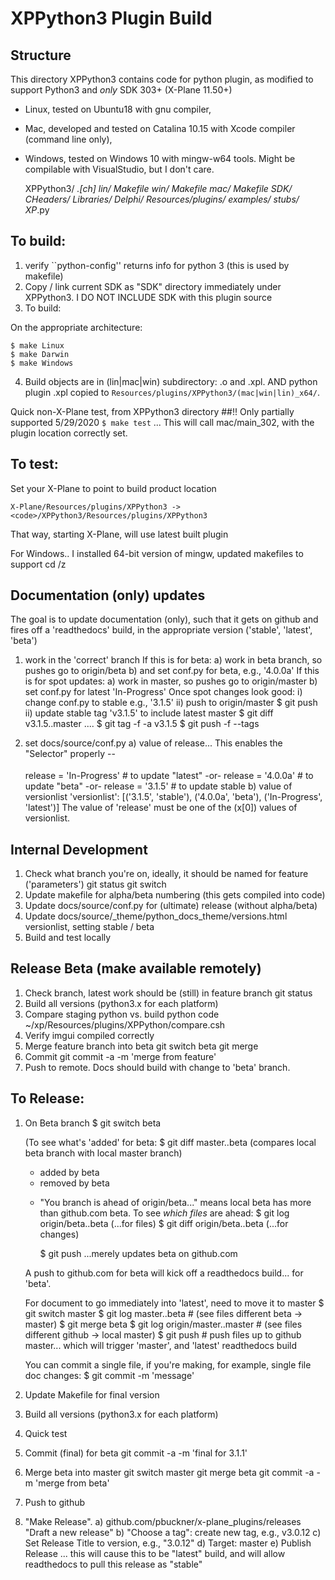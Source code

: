 # XPPython3 Plugin Build

## Structure
This directory XPPython3 contains code for python plugin, as modified to support
Python3 and _only_ SDK 303+ (X-Plane 11.50+)

- Linux, tested on Ubuntu18 with gnu compiler,
- Mac, developed and tested on Catalina 10.15 with Xcode compiler (command line only), 
- Windows, tested on Windows 10 with mingw-w64 tools. Might be compilable with VisualStudio, but I don't care.

    XPPython3/
       *.[ch]
       lin/
          Makefile
       win/
          Makefile
       mac/
          Makefile
       SDK/
          CHeaders/
          Libraries/
          Delphi/
       Resources/plugins/
       examples/
          <sample PI Plugins>
       stubs/
          XP*.py 

## To build:
1. verify ``python-config'' returns info for python 3 (this is used by makefile)
2. Copy / link current SDK as "SDK" directory immediately under XPPython3. I DO NOT INCLUDE SDK with this plugin source
3. To build:

On the appropriate architecture:

    $ make Linux
    $ make Darwin
    $ make Windows

4. Build objects are in (lin|mac|win) subdirectory: .o and <target>.xpl.
   AND python plugin <target>.xpl copied to `Resources/plugins/XPPython3/(mac|win|lin)_x64/`.

Quick non-X-Plane test, from XPPython3 directory  ##!! Only partially supported 5/29/2020
`$ make test`
... This will call mac/main_302, with the plugin location correctly set.
   
## To test:
Set your X-Plane to point to build product location

    X-Plane/Resources/plugins/XPPython3 -> <code>/XPPython3/Resources/plugins/XPPython3

That way, starting X-Plane, will use latest built plugin

For Windows.. I installed 64-bit version of mingw, updated makefiles to support
cd /z

## Documentation (only) updates
The goal is to update documentation (only), such that it gets on github and
fires off a 'readthedocs' build, in the appropriate version ('stable', 'latest', 'beta')
1) work in the 'correct' branch
   If this is for beta:
     a) work in beta branch, so pushes go to origin/beta
     b) and set conf.py for beta, e.g., '4.0.0a'
   If this is for spot updates:
     a) work in master, so pushes go to origin/master
     b) set conf.py for latest 'In-Progress'
     Once spot changes look good:
        i) change conf.py to stable e.g., '3.1.5'
        ii) push to origin/master
            $ git push
        ii) update stable tag 'v3.1.5' to include latest master
            $ git diff v3.1.5..master
            ....
            $ git tag -f -a v3.1.5
            $ git push -f --tags
          
2) set docs/source/conf.py
   a) value of release... This enables the "Selector" properly -- <option value="latest" selected></option>
      release = 'In-Progress'  # to update "latest"
       -or-
      release = '4.0.0a'       # to update "beta"
       -or-
      release = '3.1.5'        # to update stable
   b) value of versionlist
      'versionlist': [('3.1.5', 'stable'), ('4.0.0a', 'beta'), ('In-Progress', 'latest')]
      The value of 'release' must be one of the (x[0]) values of versionlist.
      


## Internal Development
1. Check what branch you're on, ideally, it should be named for feature ('parameters')
   git status
   git switch <feature>
2. Update makefile for alpha/beta numbering (this gets compiled into code)
3. Update docs/source/conf.py for (ultimate) release (without alpha/beta)
4. Update docs/source/_theme/python_docs_theme/versions.html versionlist, setting stable / beta
5. Build and test locally

## Release Beta (make available remotely)
1. Check branch, latest work should be (still) in feature branch
   git status
2. Build all versions (python3.x for each platform)
3. Compare staging python vs. build python code ~/xp/Resources/plugins/XPPython/compare.csh
4. Verify imgui compiled correctly
5. Merge feature branch into beta
   git switch beta
   git merge <feature>
5. Commit
   git commit -a  -m 'merge from feature'
6. Push to remote. Docs should build with change to 'beta' branch.

## To Release:

1. On Beta branch
   $ git switch beta

   (To see what's 'added' for beta:
   $ git diff master..beta (compares local beta branch with local master branch)
   + added by beta
   - removed by beta

   * "You branch is ahead of origin/beta..." means local beta has more than github.com beta.
     To see _which files_ are ahead:
     $ git log origin/beta..beta (...for files)
     $ git diff origin/beta..beta (...for changes)

     $ git push
     ...merely updates beta on github.com

   A push to github.com for beta will kick off a readthedocs build... for 'beta'.

   For document to go immediately into 'latest', need to move it to master
     $ git switch master
     $ git log master..beta  # (see files different beta -> master)
     $ git merge beta
     $ git log origin/master..master # (see files different github -> local master)
     $ git push   # push files up to github master... which will trigger 'master', and 'latest' readthedocs build

     You can commit a single file, if you're making, for example, single file doc changes:
     $ git commit <file> -m 'message'
     

2. Update Makefile for final version
3. Build all versions (python3.x for each platform)
4. Quick test
5. Commit (final) for beta
   git commit -a -m 'final for 3.1.1'
6. Merge beta into master
   git switch master
   git merge beta
   git commit -a -m 'merge from beta'
4. Push to github
5. "Make Release".
   a) github.com/pbuckner/x-plane_plugins/releases "Draft a new release"
   b) "Choose a tag": create new tag, e.g., v3.0.12
   c) Set Release Title to version, e.g., "3.0.12"
   d) Target: master
   e) Publish Release
   ... this will cause this to be "latest" build, and will allow readthedocs to pull this release as "stable"

